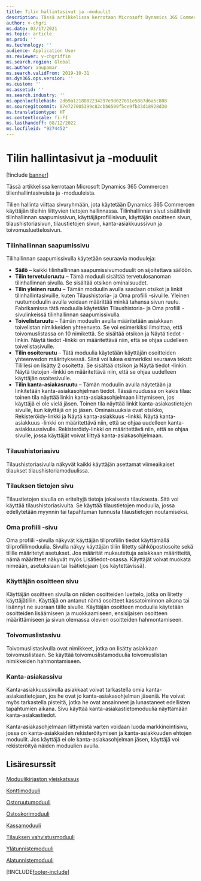 ```yaml
---
title: Tilin hallintasivut ja -moduulit
description: Tässä artikkelissa kerrotaan Microsoft Dynamics 365 Commercen tilienhallintasivuista ja -moduuleista.
author: v-chgri
ms.date: 03/17/2021
ms.topic: article
ms.prod: ''
ms.technology: ''
audience: Application User
ms.reviewer: v-chgriffin
ms.search.region: Global
ms.author: anupamar
ms.search.validFrom: 2019-10-31
ms.dyn365.ops.version: ''
ms.custom: ''
ms.assetid: ''
ms.search.industry: ''
ms.openlocfilehash: 2db9a1218802234297e9d027691e5887d6a5c808
ms.sourcegitcommit: 87e727005399c82cbb6509f5ce9fb33d18928d30
ms.translationtype: HT
ms.contentlocale: fi-FI
ms.lasthandoff: 08/12/2022
ms.locfileid: "9274452"
---
```

# <a name="account-management-pages-and-modules"></a>Tilin hallintasivut ja -moduulit

[!include [banner](includes/banner.md)]

Tässä artikkelissa kerrotaan Microsoft Dynamics 365 Commercen tilienhallintasivuista ja -moduuleista.

Tilien hallinta viittaa sivuryhmään, jota käytetään Dynamics 365 Commercen käyttäjän tileihin liittyvien tietojen hallinnassa. Tilinhallinnan sivut sisältävät tilinhallinnan saapumissivun, käyttäjäprofiilisivun, käyttäjän osoitteen sivun, tilaushistoriasivun, tilaustietojen sivun, kanta-asiakkuussivun ja toivomusluettelosivun.

### <a name="account-management-landing-page"></a>Tilinhallinnan saapumissivu

Tilihallinnan saapumissivulla käytetään seuraavia moduuleja:

- **Säilö** – kaikki tilinhallinnan saapumissivumoduulit on sijoitettava säilöön. 
- **Tilin tervetuloruutu** – Tämä moduuli sisältää tervetulosanoman tilinhallinnan sivulla. Se sisältää otsikon ominaisuudet.
- **Tilin yleinen ruutu** – Tämän moduulin avulla saadaan otsikot ja linkit tilinhallintasivuille, kuten Tilaushistoria- ja Oma profiili -sivuille. Yleinen ruutumoduulin avulla voidaan määrittää minkä tahansa sivun ruutu. Fabrikamissa tätä moduulia käytetään Tilaushistoria- ja Oma profiili -sivulinkeissä tilinhallinnan saapumissivulla.
- **Toivelistaruutu** – Tämän moduulin avulla määritetään asiakkaan toivelistan nimikkeiden yhteenveto. Se voi esimerkiksi ilmoittaa, että toivomuslistassa on 10 nimikettä. Se sisältää otsikon ja Näytä tiedot -linkin. Näytä tiedot -linkki on määritettävä niin, että se ohjaa uudelleen toivelistasivulle. 
- **Tilin osoiteruutu** – Tätä moduulia käytetään käyttäjän osoitteiden yhteenvedon määrityksessä. Siinä voi lukea esimerkiksi seuraava teksti: Tilillesi on lisätty 2 osoitetta. Se sisältää otsikon ja Näytä tiedot -linkin. Näytä tietojen -linkki on määritettävä niin, että se ohjaa uudelleen käyttäjän osoitesivulle.
- **Tilin kanta-asiakasruutu** – Tämän moduulin avulla näytetään ja linkitetään kanta-asiakasohjelman tiedot. Tässä ruudussa on kakis tilaa: toinen tila näyttää linkin kanta-asiakasohjelmaan liittymiseen, jos käyttäjä ei ole vielä jäsen. Toinen tila näyttää linkit kanta-asiakastietojen sivulle, kun käyttäjä on jo jäsen. Ominaisuuksia ovat otsikko, Rekisteröidy-linkki ja Näytä kanta-asiakkuus -linkki. Näytä kanta-asiakkuus -linkki on määritettävä niin, että se ohjaa uudelleen kanta-asiakkuussivulle. Rekisteröidy-linkki on määritettävä niin, että se ohjaa sivulle, jossa käyttäjät voivat liittyä kanta-asiakasohjelmaan. 

### <a name="order-history-page"></a>Tilaushistoriasivu

Tilaushistoriasivulla näkyvät kaikki käyttäjän asettamat viimeaikaiset tilaukset tilaushistoriamoduulissa.

### <a name="order-details-page"></a>Tilauksen tietojen sivu

Tilaustietojen sivulla on eriteltyjä tietoja jokaisesta tilauksesta. Sitä voi käyttää tilaushistoriasivulta. Se käyttää tilaustietojen moduulia, jossa edellytetään myynnin tai tapahtuman tunnusta tilaustietojen noutamiseksi.

### <a name="my-profile-page"></a>Oma profiili -sivu

Oma profiili -sivulla näkyvät käyttäjän tiliprofiilin tiedot käyttämällä tiliprofiilimoduulia. Sivulla näkyy käyttäjän tiliin liitetty sähköpostiosoite sekä tilille määritetyt asetukset. Jos määrität mukautettuja asiakkaan määritteitä, nämä määritteet näkyvät myös Lisätiedot-osassa. Käyttäjät voivat muokata nimeään, asetuksiaan tai lisätietojaan (jos käytettävissä).

### <a name="user-address-page"></a>Käyttäjän osoitteen sivu

Käyttäjän osoitteen sivulla on niiden osoitteiden luettelo, jotka on liitetty käyttäjätiliin. Käyttäjä on antanut nämä osoitteet kassatoiminnon aikana tai lisännyt ne suoraan tälle sivulle. Käyttäjän osoitteen moduulia käytetään osoitteiden lisäämiseen ja muokkaamiseen, ensisijaisen osoitteen määrittämiseen ja sivun olemassa olevien osoitteiden hahmontamiseen.

### <a name="wish-list-page"></a>Toivomuslistasivu

Toivomuslistasivulla ovat nimikkeet, jotka on lisätty asiakkaan toivomuslistaan. Se käyttää toivomuslistamoduulia toivomuslistan nimikkeiden hahmontamiseen.

### <a name="loyalty-page"></a>Kanta-asiakassivu

Kanta-asiakkuussivulla asiakkaat voivat tarkastella omia kanta-asiakastietojaan, jos he ovat jo kanta-asiakasohjelman jäseniä. He voivat myös tarkastella pisteitä, jotka he ovat ansainneet ja lunastaneet edellisten tapahtumien aikana. Sivu käyttää kanta-asiakastietomoduulia näyttämään kanta-asiakastiedot. 

Kanta-asiakasohjelmaan liittymistä varten voidaan luoda markkinointisivu, jossa on kanta-asiakkaiden rekisteröitymisen ja kanta-asiakkuuden ehtojen moduulit. Jos käyttäjä ei ole kanta-asiakasohjelman jäsen, käyttäjä voi rekisteröityä näiden moduulien avulla.

## <a name="additional-resources"></a>Lisäresurssit

[Moduulikirjaston yleiskatsaus](starter-kit-overview.md)

[Konttimoduuli](add-container-module.md)

[Ostoruutumoduuli](add-buy-box.md)

[Ostoskorimoduuli](add-cart-module.md)

[Kassamoduuli](add-checkout-module.md)

[Tilauksen vahvistusmoduuli](order-confirmation-module.md)

[Ylätunnistemoduuli](author-header-module.md)

[Alatunnistemoduuli](author-footer-module.md)


[!INCLUDE[footer-include](../includes/footer-banner.md)]
